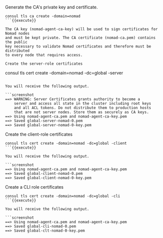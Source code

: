 Generate the CA's private key and certificate.

```
consul tls ca create -domain=nomad
```{{execute}}

The CA key (nomad-agent-ca-key) will be used to sign certificates for Nomad nodes
and must be kept private. The CA certificate (nomad-ca.pem) contains the public
key necessary to validate Nomad certificates and therefore must be distributed
to every node that requires access.

Create the server-role certificates

```
consul tls cert create -domain=nomad -dc=global -server
```{{execute}}

You will receive the following output.

```screenshot
==> WARNING: Server Certificates grants authority to become a
    server and access all state in the cluster including root keys
    and all ACL tokens. Do not distribute them to production hosts
    that are not server nodes. Store them as securely as CA keys.
==> Using nomad-agent-ca.pem and nomad-agent-ca-key.pem
==> Saved global-server-nomad-0.pem
==> Saved global-server-nomad-0-key.pem
```

Create the client-role certificates

```
consul tls cert create -domain=nomad -dc=global -client
```{{execute}}

You will receive the following output.

```screenshot
==> Using nomad-agent-ca.pem and nomad-agent-ca-key.pem
==> Saved global-client-nomad-0.pem
==> Saved global-client-nomad-0-key.pem
```

Create a CLI role certificates

```
consul tls cert create -domain=nomad -dc=global -cli
```{{execute}}

You will receive the following output.

```screenshot
==> Using nomad-agent-ca.pem and nomad-agent-ca-key.pem
==> Saved global-cli-nomad-0.pem
==> Saved global-clt-nomad-0-key.pem
```
